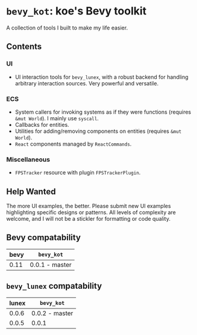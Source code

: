 # `bevy_kot`: koe's Bevy toolkit

A collection of tools I built to make my life easier.



## Contents

### UI

- UI interaction tools for `bevy_lunex`, with a robust backend for handling arbitrary interaction sources. Very powerful and versatile.


### ECS

- System callers for invoking systems as if they were functions (requires `&mut World`). I mainly use `syscall`.
- Callbacks for entities.
- Utilities for adding/removing components on entities (requires `&mut World`).
- `React` components managed by `ReactCommands`.


### Miscellaneous

- `FPSTracker` resource with plugin `FPSTrackerPlugin`.


## Help Wanted

The more UI examples, the better. Please submit new UI examples highlighting specific designs or patterns. All levels of complexity are welcome, and I will not be a stickler for formatting or code quality.



## Bevy compatability

| bevy | `bevy_kot`     |
|------|----------------|
| 0.11 | 0.0.1 - master |



## `bevy_lunex` compatability

| lunex | `bevy_kot`     |
|-------|----------------|
| 0.0.6 | 0.0.2 - master |
| 0.0.5 | 0.0.1          |
